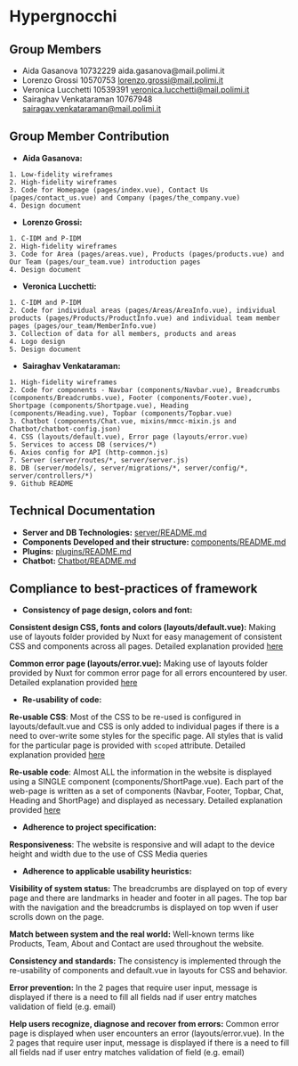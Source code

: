 # Hypergnocchi
## Group Members
- Aida Gasanova 10732229‌ aida.gasanova‌@mail.polimi.it
- Lorenzo‌ ‌Grossi‌ ‌10570753‌ lorenzo.grossi@mail.polimi.it‌
- Veronica‌ ‌Lucchetti ‌10539391‌ ‌veronica.lucchetti@mail.polimi.it
- Sairaghav‌ ‌Venkataraman‌ ‌10767948‌ sairagav.venkataraman@mail.polimi.it

## Group Member Contribution
- **Aida Gasanova:** 
```
1. Low-fidelity wireframes
2. High-fidelity wireframes
3. Code for Homepage (pages/index.vue), Contact Us (pages/contact_us.vue) and Company (pages/the_company.vue)
4. Design document
```
- **Lorenzo Grossi:**
```
1. C-IDM and P-IDM
2. High-fidelity wireframes
3. Code for Area (pages/areas.vue), Products (pages/products.vue) and Our Team (pages/our_team.vue) introduction pages
4. Design document
```
- **Veronica Lucchetti:**
```
1. C-IDM and P-IDM 
2. Code for individual areas (pages/Areas/AreaInfo.vue), individual products (pages/Products/ProductInfo.vue) and individual team member pages (pages/our_team/MemberInfo.vue)
3. Collection of data for all members, products and areas
4. Logo design
5. Design document
```
- **Sairaghav Venkataraman:**
```
1. High-fidelity wireframes
2. Code for components - Navbar (components/Navbar.vue), Breadcrumbs (components/Breadcrumbs.vue), Footer (components/Footer.vue), Shortpage (components/Shortpage.vue), Heading (components/Heading.vue), Topbar (components/Topbar.vue)
3. Chatbot (components/Chat.vue, mixins/mmcc-mixin.js and Chatbot/chatbot-config.json)
4. CSS (layouts/default.vue), Error page (layouts/error.vue)
5. Services to access DB (services/*)
6. Axios config for API (http-common.js)
7. Server (server/routes/*, server/server.js)
8. DB (server/models/, server/migrations/*, server/config/*, server/controllers/*)
9. Github README
```

## Technical Documentation
- **Server and DB Technologies:** [server/README.md](./server/README.md)
- **Components Developed and their structure:** [components/README.md](./components/README.md)
- **Plugins:** [plugins/README.md](./plugins/README.md)
- **Chatbot:** [Chatbot/README.md](./Chatbot/README.md)

## Compliance to best-practices of framework

- **Consistency of page design, colors and font:**

**Consistent design CSS, fonts and colors (layouts/default.vue):** Making use of layouts folder provided by Nuxt for easy management of consistent CSS and components across all pages. Detailed explanation provided [here](./layouts/README.md)

**Common error page (layouts/error.vue):** Making use of layouts folder provided by Nuxt for common error page for all errors encountered by user. Detailed explanation provided [here](./layouts/README.md)

- **Re-usability of code:**

**Re-usable CSS**: Most of the CSS to be re-used is configured in layouts/default.vue and CSS is only added to individual pages if there is a need to over-write some styles for the specific page. All styles that is valid for the particular page is provided with `scoped` attribute. Detailed explanation provided [here](./layouts/README.md)

**Re-usable code**: Almost ALL the information in the website is displayed using a SINGLE component (components/ShortPage.vue). Each part of the web-page is written as a set of components (Navbar, Footer, Topbar, Chat, Heading and ShortPage) and displayed as necessary.
Detailed explanation provided [here](./components/README.md)

- **Adherence to project specification:**

**Responsiveness**: The website is responsive and will adapt to the device height and width due to the use of CSS Media queries


- **Adherence to applicable usability heuristics:**

**Visibility of system status:** The breadcrumbs are displayed on top of every page and there are landmarks in header and footer in all pages. The top bar with the navigation and the breadcrumbs is displayed on top wven if user scrolls down on the page.

**Match between system and the real world:** Well-known terms like Products, Team, About and Contact are used throughout the website.

**Consistency and standards:** The consistency is implemented through the re-usability of components and default.vue in layouts for CSS and behavior.

**Error prevention:** In the 2 pages that require user input, message is displayed if there is a need to fill all fields nad if user entry matches validation of field (e.g. email)

**Help users recognize, diagnose and recover from errors:** Common error page is displayed when user encounters an error (layouts/error.vue). In the 2 pages that require user input, message is displayed if there is a need to fill all fields nad if user entry matches validation of field (e.g. email)

